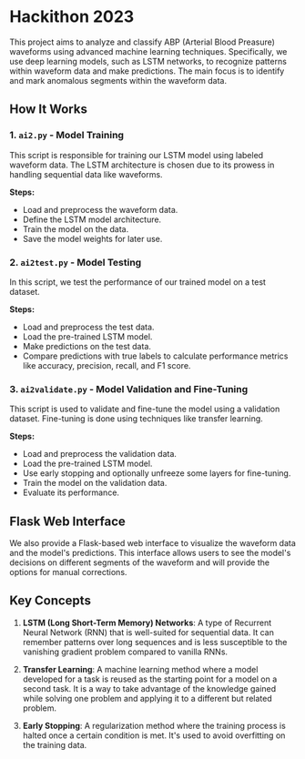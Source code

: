 # Hackithon 2023

This project aims to analyze and classify ABP (Arterial Blood Preasure) waveforms using advanced machine learning techniques. Specifically, we use deep learning models, such as LSTM networks, to recognize patterns within waveform data and make predictions. The main focus is to identify and mark anomalous segments within the waveform data.

## How It Works

### 1. `ai2.py` - Model Training
This script is responsible for training our LSTM model using labeled waveform data. The LSTM architecture is chosen due to its prowess in handling sequential data like waveforms.

**Steps:**
- Load and preprocess the waveform data.
- Define the LSTM model architecture.
- Train the model on the data.
- Save the model weights for later use.

### 2. `ai2test.py` - Model Testing
In this script, we test the performance of our trained model on a test dataset.

**Steps:**
- Load and preprocess the test data.
- Load the pre-trained LSTM model.
- Make predictions on the test data.
- Compare predictions with true labels to calculate performance metrics like accuracy, precision, recall, and F1 score.

### 3. `ai2validate.py` - Model Validation and Fine-Tuning
This script is used to validate and fine-tune the model using a validation dataset. Fine-tuning is done using techniques like transfer learning.

**Steps:**
- Load and preprocess the validation data.
- Load the pre-trained LSTM model.
- Use early stopping and optionally unfreeze some layers for fine-tuning.
- Train the model on the validation data.
- Evaluate its performance.

## Flask Web Interface
We also provide a Flask-based web interface to visualize the waveform data and the model's predictions. This interface allows users to see the model's decisions on different segments of the waveform and will provide the options for manual corrections.

## Key Concepts

1. **LSTM (Long Short-Term Memory) Networks**: A type of Recurrent Neural Network (RNN) that is well-suited for sequential data. It can remember patterns over long sequences and is less susceptible to the vanishing gradient problem compared to vanilla RNNs.

2. **Transfer Learning**: A machine learning method where a model developed for a task is reused as the starting point for a model on a second task. It is a way to take advantage of the knowledge gained while solving one problem and applying it to a different but related problem.

3. **Early Stopping**: A regularization method where the training process is halted once a certain condition is met. It's used to avoid overfitting on the training data.


